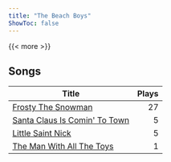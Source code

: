 ```yaml
---
title: "The Beach Boys"
ShowToc: false
---
```


{{< more >}}

## Songs
Title | Plays 
----- | -----: 
[Frosty The Snowman](/songs/frosty-the-snowman) | 27
[Santa Claus Is Comin' To Town](/songs/santa-claus-is-comin-to-town) | 5
[Little Saint Nick](/songs/little-saint-nick) | 5
[The Man With All The Toys](/songs/the-man-with-all-the-toys) | 1

